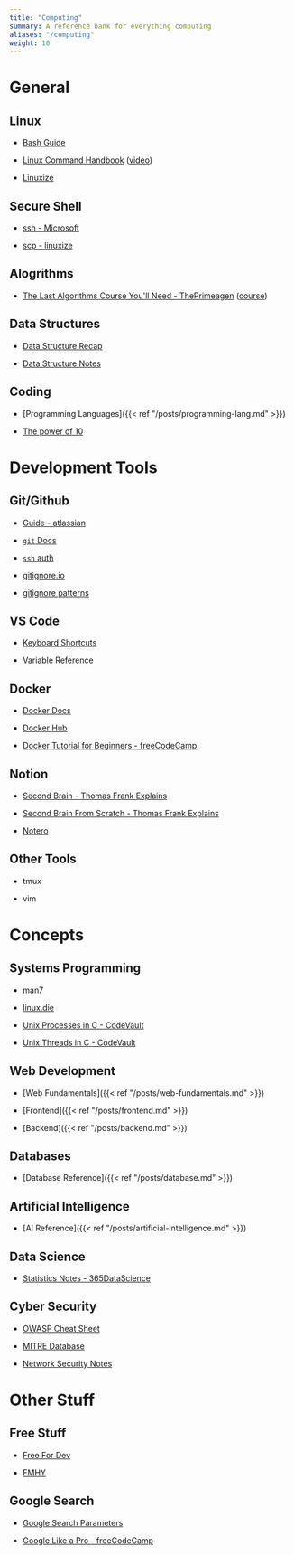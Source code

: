 ```yaml
---
title: "Computing"
summary: A reference bank for everything computing
aliases: "/computing"
weight: 10
---
```


# General

## Linux

- [Bash Guide](https://github.com/Idnan/bash-guide)

- [Linux Command Handbook](https://www.freecodecamp.org/news/the-linux-commands-handbook) ([video](https://www.youtube.com/watch?v=ZtqBQ68cfJc))

- [Linuxize](https://linuxize.com/)

## Secure Shell

- [ssh - Microsoft](https://docs.microsoft.com/en-us/windows-server/administration/openssh/openssh_overview)

- [scp - linuxize](https://linuxize.com/post/how-to-use-scp-command-to-securely-transfer-files/)

## Alogrithms

- [The Last Algorithms Course You'll Need - ThePrimeagen](https://theprimeagen.github.io/fem-algos/) ([course](https://frontendmasters.com/courses/algorithms/))

## Data Structures

- [Data Structure Recap](https://www.programiz.com/dsa/data-structure-types)

- [Data Structure Notes](https://github.com/millionhz/data-structures-notes)

## Coding

- [Programming Languages]({{< ref "/posts/programming-lang.md" >}})

- [The power of 10](https://en.wikipedia.org/wiki/The_Power_of_10:_Rules_for_Developing_Safety-Critical_Code)

# Development Tools

## Git/Github

- [Guide - atlassian](https://www.atlassian.com/git/tutorials/what-is-version-control)

- [`git` Docs](https://git-scm.com/doc)

- [`ssh` auth](https://docs.github.com/en/authentication/connecting-to-github-with-ssh/generating-a-new-ssh-key-and-adding-it-to-the-ssh-agent)

- [gitignore.io](https://www.toptal.com/developers/gitignore)

- [gitignore patterns](https://linuxize.com/post/gitignore-ignoring-files-in-git/)

## VS Code

- [Keyboard Shortcuts](https://code.visualstudio.com/shortcuts/keyboard-shortcuts-windows.pdf)

- [Variable Reference](https://code.visualstudio.com/docs/editor/variables-reference)

## Docker

- [Docker Docs](https://docs.docker.com/)

- [Docker Hub](https://hub.docker.com/)

- [Docker Tutorial for Beginners - freeCodeCamp](https://www.youtube.com/watch?v=fqMOX6JJhGo)

## Notion

- [Second Brain - Thomas Frank Explains](https://www.youtube.com/watch?v=vs8WQh2k-Ow)

- [Second Brain From Scratch - Thomas Frank Explains](https://www.youtube.com/watch?v=Y__243RqBeM&pp=ygUTbm90aW9uIHNlY29uZiBicmFpbg%3D%3D)

- [Notero](https://github.com/dvanoni/notero)

## Other Tools

- tmux

- vim

# Concepts

## Systems Programming

- [man7](https://man7.org/linux/man-pages/)

- [linux.die](https://linux.die.net/man/)

- [Unix Processes in C - CodeVault](https://www.youtube.com/playlist?list=PLfqABt5AS4FkW5mOn2Tn9ZZLLDwA3kZUY)

- [Unix Threads in C - CodeVault](https://www.youtube.com/playlist?list=PLfqABt5AS4FmuQf70psXrsMLEDQXNkLq2)

## Web Development

- [Web Fundamentals]({{< ref "/posts/web-fundamentals.md" >}})

- [Frontend]({{< ref "/posts/frontend.md" >}})

- [Backend]({{< ref "/posts/backend.md" >}})

## Databases

- [Database Reference]({{< ref "/posts/database.md" >}})

## Artificial Intelligence

- [AI Reference]({{< ref "/posts/artificial-intelligence.md" >}})

## Data Science

- [Statistics Notes - 365DataScience](https://365datascience.com/resources-center/course-notes/statistics/)

## Cyber Security

- [OWASP Cheat Sheet](https://cheatsheetseries.owasp.org/index.html)

- [MITRE Database](https://attack.mitre.org/)

- [Network Security Notes](https://millionhz.github.io/network-security-notes/)

# Other Stuff

## Free Stuff

- [Free For Dev](https://free-for.dev/)

- [FMHY](https://fmhy.net/)

## Google Search

- [Google Search Parameters](https://ahrefs.com/blog/google-advanced-search-operators/)

- [Google Like a Pro - freeCodeCamp](https://www.youtube.com/watch?v=BRiNw490Eq0)

